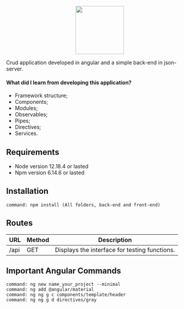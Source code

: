 <p align="center"><img width="130" src="https://angular.io/assets/images/logos/angular/angular.svg"/></p>

  
Crud application developed in angular and a simple back-end in json-server.

#### What did I learn from developing this application?

- Framework structure;
- Components;
- Modules;
- Observables;
- Pipes;
- Directives;
- Services.

## Requirements

- Node version 12.18.4 or lasted
- Npm version 6.14.6 or lasted

## Installation
    command: npm install (All folders, back-end and front-end)

## Routes

|            URL    |Method|Description|
|----------------|-------------------------------|-----------------------------|
|/api|GET|Displays the interface for testing functions.|

## Important Angular Commands
    command: ng new name_your_project --minimal
    command: ng add @angular/material
    command: ng ng g c components/template/header
    command: ng ng g d directives/gray